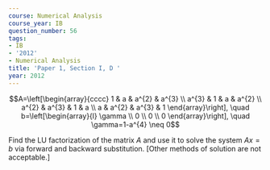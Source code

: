 ```yaml
---
course: Numerical Analysis
course_year: IB
question_number: 56
tags:
- IB
- '2012'
- Numerical Analysis
title: 'Paper 1, Section I, D '
year: 2012
---
```




$$A=\left[\begin{array}{cccc}
1 & a & a^{2} & a^{3} \\
a^{3} & 1 & a & a^{2} \\
a^{2} & a^{3} & 1 & a \\
a & a^{2} & a^{3} & 1
\end{array}\right], \quad b=\left[\begin{array}{l}
\gamma \\
0 \\
0 \\
0
\end{array}\right], \quad \gamma=1-a^{4} \neq 0$$

Find the LU factorization of the matrix $A$ and use it to solve the system $A x=b$ via forward and backward substitution. [Other methods of solution are not acceptable.]